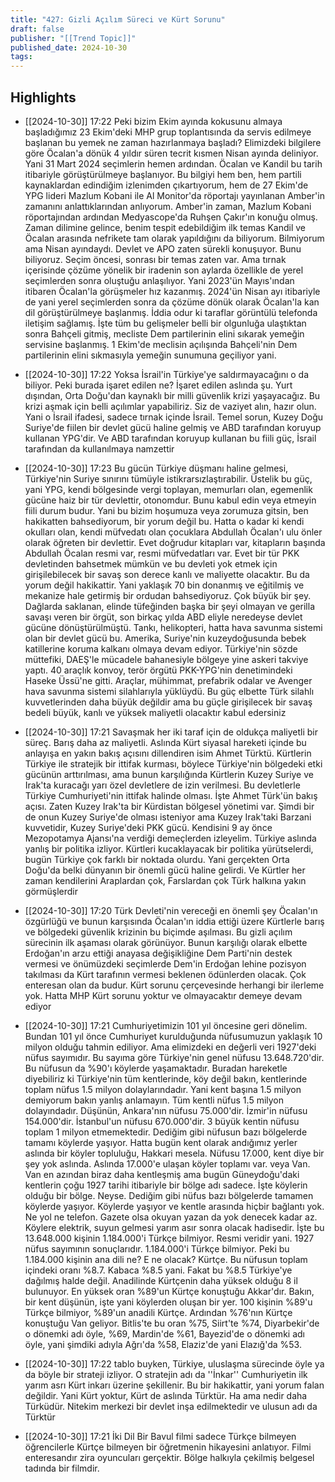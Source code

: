 ```yaml
---
title: "427: Gizli Açılım Süreci ve Kürt Sorunu"
draft: false
publisher: "[[Trend Topic]]"
published_date: 2024-10-30
tags:
---
```



## Highlights
* [[2024-10-30]] 17:22  Peki bizim Ekim ayında kokusunu almaya başladığımız 23 Ekim'deki MHP grup toplantısında da servis edilmeye başlanan bu yemek ne zaman hazırlanmaya başladı? Elimizdeki bilgilere göre Öcalan'a dönük 4 yıldır süren tecrit kısmen Nisan ayında deliniyor. Yani 31 Mart 2024 seçimlerin hemen ardından. Öcalan ve Kandil bu tarih itibariyle görüştürülmeye başlanıyor. Bu bilgiyi hem ben, hem partili kaynaklardan edindiğim izlenimden çıkartıyorum, hem de 27 Ekim'de YPG lideri Mazlum Kobani ile Al Monitor'da röportajı yayınlanan Amber'in zamanını anlattıklarından anlıyorum. Amber'in zaman, Mazlum Kobani röportajından ardından Medyascope'da Ruhşen Çakır'ın konuğu olmuş. Zaman dilimine gelince, benim tespit edebildiğim ilk temas Kandil ve Öcalan arasında nefrikete tam olarak yapıldığını da biliyorum. Bilmiyorum ama Nisan ayındaydı. Devlet ve APO zaten sürekli konuşuyor. Bunu biliyoruz. Seçim öncesi, sonrası bir temas zaten var. Ama tırnak içerisinde çözüme yönelik bir iradenin son aylarda özellikle de yerel seçimlerden sonra oluştuğu anlaşılıyor. Yani 2023'ün Mayıs'ından itibaren Öcalan'la görüşmeler hız kazanmış. 2024'ün Nisan ayı itibariyle de yani yerel seçimlerden sonra da çözüme dönük olarak Öcalan'la kan dil görüştürülmeye başlanmış. İddia odur ki taraflar görüntülü telefonda iletişim sağlamış. İşte tüm bu gelişmeler belli bir olgunluğa ulaştıktan sonra Bahçeli gitmiş, mecliste Dem partilerinin elini sıkarak yemeğin servisine başlanmış. 1 Ekim'de meclisin açılışında Bahçeli'nin Dem partilerinin elini sıkmasıyla yemeğin sunumuna geçiliyor yani.

* [[2024-10-30]] 17:22  Yoksa İsrail'in Türkiye'ye saldırmayacağını o da biliyor. Peki burada işaret edilen ne? İşaret edilen aslında şu. Yurt dışından, Orta Doğu'dan kaynaklı bir milli güvenlik krizi yaşayacağız. Bu krizi aşmak için belli açılımlar yapabiliriz. Siz de vaziyet alın, hazır olun. Yani o İsrail ifadesi, sadece tırnak içinde İsrail. Temel sorun, Kuzey Doğu Suriye'de fiilen bir devlet gücü haline gelmiş ve ABD tarafından koruyup kullanan YPG'dir. Ve ABD tarafından koruyup kullanan bu fiili güç, İsrail tarafından da kullanılmaya namzettir

* [[2024-10-30]] 17:23  Bu gücün Türkiye düşmanı haline gelmesi, Türkiye'nin Suriye sınırını tümüyle istikrarsızlaştırabilir. Üstelik bu güç, yani YPG, kendi bölgesinde vergi toplayan, memurları olan, egemenlik gücüne haiz bir tür devlettir, otonomdur. Bunu kabul edin veya etmeyin fiili durum budur. Yani bu bizim hoşumuza veya zorumuza gitsin, ben hakikatten bahsediyorum, bir yorum değil bu. Hatta o kadar ki kendi okulları olan, kendi müfvedatı olan çocuklara Abdullah Öcalan'ı ulu önler olarak öğreten bir devlettir. Evet doğrudur kitapları var, kitapların başında Abdullah Öcalan resmi var, resmi müfvedatları var. Evet bir tür PKK devletinden bahsetmek mümkün ve bu devleti yok etmek için girişilebilecek bir savaş son derece kanlı ve maliyette olacaktır. Bu da yorum değil hakikattir. Yani yaklaşık 70 bin donanmış ve eğitilmiş ve mekanize hale getirmiş bir ordudan bahsediyoruz. Çok büyük bir şey. Dağlarda saklanan, elinde tüfeğinden başka bir şeyi olmayan ve gerilla savaşı veren bir örgüt, son birkaç yılda ABD eliyle neredeyse devlet gücüne dönüştürülmüştü. Tankı, helikopteri, hatta hava savunma sistemi olan bir devlet gücü bu. Amerika, Suriye'nin kuzeydoğusunda bebek katillerine koruma kalkanı olmaya devam ediyor. Türkiye'nin sözde müttefiki, DAEŞ'le mücadele bahanesiyle bölgeye yine askeri takviye yaptı. 40 araçlık konvoy, terör örgütü PKK-YPG'nin denetimindeki Haseke Üssü'ne gitti. Araçlar, mühimmat, prefabrik odalar ve Avenger hava savunma sistemi silahlarıyla yüklüydü. Bu güç elbette Türk silahlı kuvvetlerinden daha büyük değildir ama bu güçle girişilecek bir savaş bedeli büyük, kanlı ve yüksek maliyetli olacaktır kabul edersiniz

* [[2024-10-30]] 17:21  Savaşmak her iki taraf için de oldukça maliyetli bir süreç. Barış daha az maliyetli. Aslında Kürt siyasal hareketi içinde bu anlayışa en yakın bakış açısını dillendiren isim Ahmet Türktü. Kürtlerin Türkiye ile stratejik bir ittifak kurması, böylece Türkiye'nin bölgedeki etki gücünün arttırılması, ama bunun karşılığında Kürtlerin Kuzey Suriye ve Irak'ta kuracağı yarı özel devletlere de izin verilmesi. Bu devletlerle Türkiye Cumhuriyeti'nin ittifak halinde olması. İşte Ahmet Türk'ün bakış açısı. Zaten Kuzey Irak'ta bir Kürdistan bölgesel yönetimi var. Şimdi bir de onun Kuzey Suriye'de olması isteniyor ama Kuzey Irak'taki Barzani kuvvetidir, Kuzey Suriye'deki PKK gücü. Kendisini 9 ay önce Mezopotamya Ajansı'na verdiği demeçlerden izleyelim. Türkiye aslında yanlış bir politika izliyor. Kürtleri kucaklayacak bir politika yürütselerdi, bugün Türkiye çok farklı bir noktada olurdu. Yani gerçekten Orta Doğu'da belki dünyanın bir önemli gücü haline gelirdi. Ve Kürtler her zaman kendilerini Araplardan çok, Farslardan çok Türk halkına yakın görmüşlerdir

* [[2024-10-30]] 17:20  Türk Devleti'nin vereceği en önemli şey Öcalan'ın özgürlüğü ve bunun karşısında Öcalan'ın iddia ettiği üzere Kürtlerle barış ve bölgedeki güvenlik krizinin bu biçimde aşılması. Bu gizli açılım sürecinin ilk aşaması olarak görünüyor. Bunun karşılığı olarak elbette Erdoğan'ın arzu ettiği anayasa değişikliğine Dem Parti'nin destek vermesi ve önümüzdeki seçimlerde Dem'in Erdoğan lehine pozisyon takılması da Kürt tarafının vermesi beklenen ödünlerden olacak. Çok enteresan olan da budur. Kürt sorunu çerçevesinde herhangi bir ilerleme yok. Hatta MHP Kürt sorunu yoktur ve olmayacaktır demeye devam ediyor

* [[2024-10-30]] 17:21  Cumhuriyetimizin 101 yıl öncesine geri dönelim. Bundan 101 yıl önce Cumhuriyet kurulduğunda nüfusumuzun yaklaşık 10 milyon olduğu tahmin ediliyor. Ama elimizdeki en değerli veri 1927'deki nüfus sayımıdır. Bu sayıma göre Türkiye'nin genel nüfusu 13.648.720'dir. Bu nüfusun da %90'ı köylerde yaşamaktadır. Buradan hareketle diyebiliriz ki Türkiye'nin tüm kentlerinde, köy değil bakın, kentlerinde toplam nüfus 1.5 milyon dolaylarındadır. Yani kent başına 1.5 milyon demiyorum bakın yanlış anlamayın. Tüm kentli nüfus 1.5 milyon dolayındadır. Düşünün, Ankara'nın nüfusu 75.000'dir. İzmir'in nüfusu 154.000'dir. İstanbul'un nüfusu 670.000'dir. 3 büyük kentin nüfusu toplam 1 milyon etmemektedir. Dediğim gibi nüfusun bazı bölgelerde tamamı köylerde yaşıyor. Hatta bugün kent olarak andığımız yerler aslında bir köyler topluluğu, Hakkari mesela. Nüfusu 17.000, kent diye bir şey yok aslında. Aslında 17.000'e ulaşan köyler toplamı var. veya Van. Van en azından biraz daha kentleşmiş ama bugün Güneydoğu'daki kentlerin çoğu 1927 tarihi itibariyle bir bölge adı sadece. İşte köylerin olduğu bir bölge. Neyse. Dediğim gibi nüfus bazı bölgelerde tamamen köylerde yaşıyor. Köylerde yaşıyor ve kentle arasında hiçbir bağlantı yok. Ne yol ne telefon. Gazete olsa okuyan yazan da yok denecek kadar az. Köylere elektrik, suyun gelmesi yarım asır sonra olacak hadisedir. İşte bu 13.648.000 kişinin 1.184.000'i Türkçe bilmiyor. Resmi veridir yani. 1927 nüfus sayımının sonuçlarıdır. 1.184.000'i Türkçe bilmiyor. Peki bu 1.184.000 kişinin ana dili ne? E ne olacak? Kürtçe. Bu nüfusun toplam içindeki oranı %8.7. Kabaca %8.5 yani. Fakat bu %8.5 Türkiye'ye dağılmış halde değil. Anadilinde Kürtçenin daha yüksek olduğu 8 il bulunuyor. En yüksek oran %89'un Kürtçe konuştuğu Akkar'dır. Bakın, bir kent düşünün, işte yani köylerden oluşan bir yer. 100 kişinin %89'u Türkçe bilmiyor, %89'un anadili Kürtçe. Ardından %76'nın Kürtçe konuştuğu Van geliyor. Bitlis'te bu oran %75, Siirt'te %74, Diyarbekir'de o dönemki adı öyle, %69, Mardin'de %61, Bayezid'de o dönemki adı öyle, yani şimdiki adıyla Ağrı'da %58, Elaziz'de yani Elazığ'da %53.

* [[2024-10-30]] 17:22  tablo buyken, Türkiye, uluslaşma sürecinde öyle ya da böyle bir strateji izliyor. O stratejin adı da ''İnkar'' Cumhuriyetin ilk yarım asrı Kürt inkarı üzerine şekillenir. Bu bir hakikattir, yani yorum falan değildir. Yani Kürt yoktur, Kürt de aslında Türktür. Ha ama nedir daha Türküdür. Nitekim merkezi bir devlet inşa edilmektedir ve ulusun adı da Türktür

* [[2024-10-30]] 17:21  İki Dil Bir Bavul filmi sadece Türkçe bilmeyen öğrencilerle Kürtçe bilmeyen bir öğretmenin hikayesini anlatıyor. Filmi enteresandır zira oyuncuları gerçektir. Bölge halkıyla çekilmiş belgesel tadında bir filmdir.

